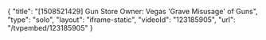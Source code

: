{
    "title": "[1508521429] Gun Store Owner: Vegas 'Grave Misusage' of Guns",
    "type": "solo",
    "layout": "iframe-static",
    "videoId": "123185905",
    "url": "\/tvpembed\/123185905"
}